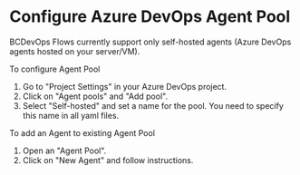 # Configure Azure DevOps Agent Pool

BCDevOps Flows currently support only self-hosted agents (Azure DevOps agents hosted on your server/VM).

To configure Agent Pool
1. Go to "Project Settings" in your Azure DevOps project.
1. Click on "Agent pools" and "Add pool".
1. Select "Self-hosted" and set a name for the pool. You need to specify this name in all yaml files.

To add an Agent to existing Agent Pool
1. Open an "Agent Pool".
1. Click on "New Agent" and follow instructions.